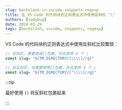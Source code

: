 ```yaml
---
slug: backslash-in-vscode-snippets-regexp
title: 在 VS Code 的代码块的正则表达式中使用反斜杠 "\"
authors: [1adybug]
date: 2024-03-29
tags: [backslash, vscode, snippets, regexp]
---
```


VS Code 的代码块的正则表达式中使用反斜杠比较繁琐：

```typescript
// 反斜杠，需要使用[]包裹，并且使用 4 个 \
const slug= "${TM_DIRECTORY/[\\\\]//g}"

// 非反斜杠，也需要使用[]包裹，并且使用 4 个 \
const slug= "${TM_DIRECTORY/[^\\\\]//g}"
```

:::tip

最好使用 `[]` 将反斜杠包裹起来

:::
